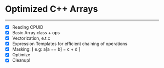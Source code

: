 # Optimized C++ Arrays

---

- [x] Reading CPUID  
- [x] Basic Array class + ops 
- [x] Vectorization, e.t.c
- [x] Expression Templates for efficient chaining of operations
- [x] Masking: [ e.g: a[a == b] = c + d ]
- [x] Optimize
- [x] Cleanup! 
